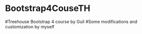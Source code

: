 # Bootstrap4CouseTH

#Treehouse Bootstrap 4 course by Guil
#Some modifications and customization by myself
